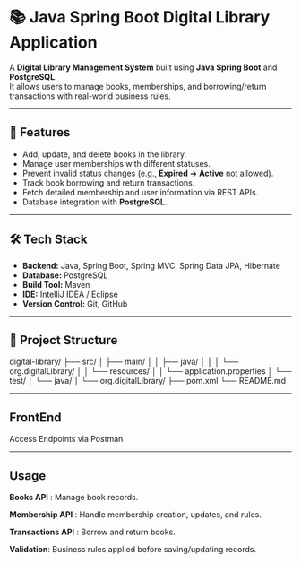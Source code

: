 # 📚 Java Spring Boot Digital Library Application  

A **Digital Library Management System** built using **Java Spring Boot** and **PostgreSQL**.  
It allows users to manage books, memberships, and borrowing/return transactions with real-world business rules.  

---

## 📌 Features  
- Add, update, and delete books in the library.  
- Manage user memberships with different statuses.  
- Prevent invalid status changes (e.g., **Expired → Active** not allowed).  
- Track book borrowing and return transactions.  
- Fetch detailed membership and user information via REST APIs.  
- Database integration with **PostgreSQL**.  

---

## 🛠️ Tech Stack  
- **Backend:** Java, Spring Boot, Spring MVC, Spring Data JPA, Hibernate  
- **Database:** PostgreSQL  
- **Build Tool:** Maven  
- **IDE:** IntelliJ IDEA / Eclipse  
- **Version Control:** Git, GitHub  

---

## 📂 Project Structure  
digital-library/
├── src/
│ ├── main/
│ │ ├── java/
│ │ │ └── org.digitalLibrary/
│ │ └── resources/
│ │ └── application.properties
│ └── test/
│ └── java/
│ └── org.digitalLibrary/
├── pom.xml
└── README.md

---

## FrontEnd
Access Endpoints via Postman

---

## Usage

**Books API** : Manage book records.

**Membership API** : Handle membership creation, updates, and rules.

**Transactions API** : Borrow and return books.

**Validation**: Business rules applied before saving/updating records.
 

